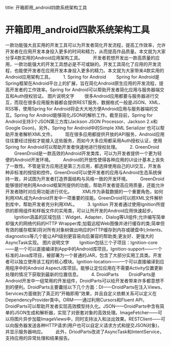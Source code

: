 title: 开箱即用_android四款系统架构工具 

#  开箱即用_android四款系统架构工具 

一款功能强大且实用的开发工具可以为开发者简化开发流程，提高工作效率，允许开发者在应用开发本身投入更多的时间和精力，从而提高作品质量。本文就为大家分享4款实用的Android应用架构工具。
　　开发者若想开发出一款高质量的应用，一款功能强大的开发工具想必是不可或缺的。开发工具简化了应用的开发流程，也能使开发者在应用开发本身投入更多的精力。本文就为大家带来4款实用的Android应用架构工具。
　　1. Spring for Android
　　Spring for Android是Spring框架在Android平台上的扩展，旨在简化Android原生应用的开发流程，提高开发者的工作效率。Spring for Android可以帮助开发者简化应用与服务器端交互和Auth授权验证。
图片说明文字
　　很多Android应用都要与服务器进行交互，而现在很多应用服务器都会提供REST服务，数据格式一般是JSON、XML、RSS等，使用Spring for Android将会大大地方便Android应用与服务器端的交互。Spring for Android能够简化JSON的解析工作。截至目前，Spring for Android支持3个JSON第三方库(Jackson JSON Processor、Jackson 2.x和Google Gson)。另外，Spring for Android中的Simple XML Serializer 也可以帮助开发者解析XML文件。
　　现在很多应用都提供开放的API服务，Android应用往往要经过授权才能接入这些服务，而如今大多应用都采用Auth授权认证，使用Spring for Android可以帮助开发者快速地进行授权处理。
　　2. GreenDroid
　　GreenDroid是一款高效的Android开发类库，可以为开发者提供一个更为轻便的Android开发环境。
　　Android的开放性使得各种应用的UI设计基本上丧失了一致性。不管是官方应用还是第三方应用，都选择使用自己的UI交互，开发各种非标准的按钮和控件。GreenDroid可以使开发者的应用与Android生态系统保持一致，并试图为开发者打造界面结构与风格一致的开发环境。
　　GreenDroid能够很好地利用Android框架所提供的功能，帮助开发者提高应用质量，还能允许开发者随时对应用功能进行优化。
　　XML作为承载数据的一个重要角色，如何利用XML成为Android开发中一项重要的技能。GreenDroid可以把XML文件解析到库中，帮助开发者充分利用XML。
　　3. Ignition
开发者通过使用Ignition所提供的即用组件和样板文件的实用类，可以让所开发的Android应用快速起步。
　　Ignition涵盖的区域包括：Widget、Adapter、Dialog等UI组件;允许编写简单却强大的网络代码的HTTP Wrapper库;加载远程Web图像并进行缓存的类;简单但有效的缓存框架(将对所有对象树做出响应的HTTP缓存到内存或硬盘中);Intents、diagnostics等几个能让API级别更容易向后兼容的帮助类;更友好、更强大的AsyncTask实现。
图片说明文字
　　Ignition包括三个子项目：Ignition-core——是一个可以直接编译到App中的Android库项目。Ignition-support——一个标准的Java库项目，被部署为一个普通的JAR，包含了大部分实用工具类。开发者可以独立使用该工程的核心模块。Ignition-location——一个可以直接编译到应用程序中的Android AspectJ库项目。能够让定位应用在不需要Activity位置更新处理的情况下获取到最新的位置信息。
　　4. DroidParts
　　DroidParts是Android开发中一组常用的开发组件，DroidParts可以给开发者带来许多都意想不到的便利。DroidParts主要囊括以下几个方面：DI——DroidParts在注入Views、Services方面做到了真正的“开箱即用”效果，并且自定义依赖关系可以定义在DependencyProvider类中。ORM——通过利用Cursors和Fluent API，DroidParts可以帮助开发者实现高效模型持久化。JSON——DroidParts中含有简单的JSON生成和解析器，实现了对嵌套对象的高效处理。ImageFetcher——可以将图片异步加载ImageViews中，同时支持淡入和淡出效果。RESTClient——可以向服务器发送各种HTTP请求(用户也可以自定义请求方式和提交JSON对象)，并显示服务器响应。
　　此外，DriodParts改进了AsyncTask和IntentService，支持应用的异常处理和结果报告。